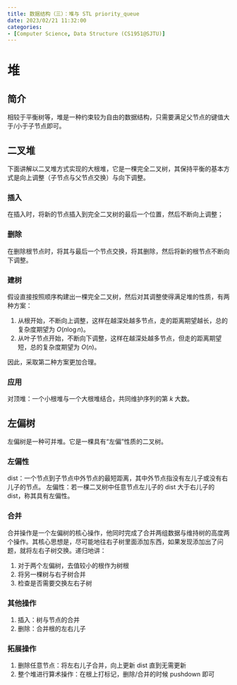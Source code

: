 ```yaml
---
title: 数据结构（三）：堆与 STL priority_queue
date: 2023/02/21 11:32:00
categories:
- [Computer Science, Data Structure (CS1951@SJTU)]
---
```

# 堆
## 简介
相较于平衡树等，堆是一种约束较为自由的数据结构，只需要满足父节点的键值大于/小于子节点即可。
## 二叉堆
下面讲解以二叉堆方式实现的大根堆，它是一棵完全二叉树，其保持平衡的基本方式是向上调整（子节点与父节点交换）与向下调整。
### 插入
在插入时，将新的节点插入到完全二叉树的最后一个位置，然后不断向上调整；
### 删除
在删除根节点时，将其与最后一个节点交换，将其删除，然后将新的根节点不断向下调整。
### 建树
假设直接按照顺序构建出一棵完全二叉树，然后对其调整使得满足堆的性质，有两种方案：
1. 从根开始，不断向上调整，这样在越深处越多节点，走的距离期望越长，总的复杂度期望为 $O(n\log n)$。
2. 从叶子节点开始，不断向下调整，这样在越深处越多节点，但走的距离期望短，总的复杂度期望为 $O(n)$。
   
因此，采取第二种方案更加合理。
### 应用
对顶堆：一个小根堆与一个大根堆结合，共同维护序列的第 $k$ 大数。

## 左偏树
左偏树是一种可并堆。它是一棵具有“左偏”性质的二叉树。
### 左偏性
dist：一个节点到子节点中外节点的最短距离，其中外节点指没有左儿子或没有右儿子的节点。
左偏性：若一棵二叉树中任意节点左儿子的 dist 大于右儿子的 dist，称其具有左偏性。
### 合并
合并操作是一个左偏树的核心操作，他同时完成了合并两组数据与维持树的高度两个操作。其核心思想是，尽可能地往右子树里面添加东西，如果发现添加出了问题，就将左右子树交换。递归地讲：
1. 对于两个左偏树，去值较小的根作为树根
2. 将另一棵树与右子树合并
3. 检查是否需要交换左右子树

### 其他操作
1. 插入：树与节点的合并
2. 删除：合并根的左右儿子
### 拓展操作
1. 删除任意节点：将左右儿子合并，向上更新 dist 直到无需更新
2. 整个堆进行算术操作：在根上打标记，删除/合并的时候 pushdown 即可
